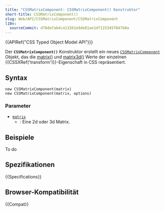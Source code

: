 ```yaml
---
title: "CSSMatrixComponent: CSSMatrixComponent() Konstruktor"
short-title: CSSMatrixComponent()
slug: Web/API/CSSMatrixComponent/CSSMatrixComponent
l10n:
  sourceCommit: d76defab4ca13261e9de81ae1df125345f847b0a
---
```


{{APIRef("CSS Typed Object Model API")}}

Der **`CSSMatrixComponent()`** Konstruktor
erstellt ein neues [`CSSMatrixComponent`](/de/docs/Web/API/CSSMatrixComponent) Objekt, das die [matrix()](/de/docs/Web/CSS/transform-function/matrix) und [matrix3d()](/de/docs/Web/CSS/transform-function/matrix3d) Werte der
einzelnen {{CSSXRef('transform')}}-Eigenschaft in CSS repräsentiert.

## Syntax

```js-nolint
new CSSMatrixComponent(matrix)
new CSSMatrixComponent(matrix, options)
```

### Parameter

- [`matrix`](/de/docs/Web/API/CSSMatrixComponent/matrix)
  - : Eine 2d oder 3d Matrix.

## Beispiele

To do

## Spezifikationen

{{Specifications}}

## Browser-Kompatibilität

{{Compat}}
